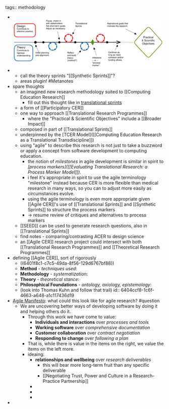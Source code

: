 tags:: methodology

-
- ![agile-cer.svg](../assets/agile-cer_1677959983641_0.svg)
	- call the theory sprints "[[Synthetic Sprints]]"?
	- areas plugin! #Metanotes
- spare thoughts
	- an imagined new research methodology suited to [[Computing Education Research]]
		- fill out this thought like in [translational sprints](((6401c5cd-5062-4d6a-9bda-41c0af0b1bd7)))
	- a form of [[Participatory CER]]
	- one way to approach [[Translational Research Programmes]]
		- where the "Practical & Scientific Objectives" include a [[Broader Impact]]
	- composed in part of [[Translational Sprints]]
	- underpinned by the [TCER Model]([[Computing Education Research as a Translational Transdiscipline]])
	- using "agile" to describe this research is not just to take a buzzword or apply a concept from software development to computing education.
		- the notion of *milestones* in agile development is similar in spirit to *[process markers]([[Evaluating Translational Research: a Process Marker Model]])*.
		- i feel it's appropriate in spirit to use the agile terminology "milestone" instead because CER is more flexible than medical research in many ways, so you can to adjust more easily as circumstances evolve.
		- using the agile terminology is even more appropriate given [[Agile CER]]'s use of [[Translational Sprints]] and [[Synthetic Sprints]] to structure the process markers
		- -> resume review of critiques and alternatives to process markers
	- [[SEED]] can be used to generate research questions, also in [[Translational Sprints]]
	- find notes - comparing/contrasting ACER to design science
	- an [[Agile CER]] research project could intersect with both [[Translational Research Programmes]] and [[Theoretical Research Programmes]]
- defining [[Agile CER]], sort of rigorously
	- ((6401f8c1-c7c5-49da-8f56-129d6767bf88))
	- **Method** - *techniques used*:
	- **Methodology** - *systematization*:
	- **Theory** - *theoretical stance*:
	- **Philosophical Foundations** - *ontology, axiology, epistemology*:
	- (look into Thomas Kuhn and follow that trail)
	  id:: 6404ccf8-1c6f-4663-a648-a1c117436d19
- [Agile Manifesto](https://agilemanifesto.org/): what could this look like for agile research? #question
	- We are uncovering better ways of developing software by doing it and helping others do it.
		- Through this work we have come to value:
			- **Individuals and interactions** over *processes and tools*
			- **Working software** over *comprehensive documentation*
			- **Customer collaboration** over *contract negotiation*
			- **Responding to change** over *following a plan*
		- That is, while there is value in the items on the right, we value the items on the left more.
		- ideaing:
			- **relationships and wellbeing** over *research deliverables*
				- this will bear more long-term fruit than any specific deliverable
				- [[Negotiating Trust, Power and Culture in a Research-Practice Partnership]]
			-
			-
			-
-